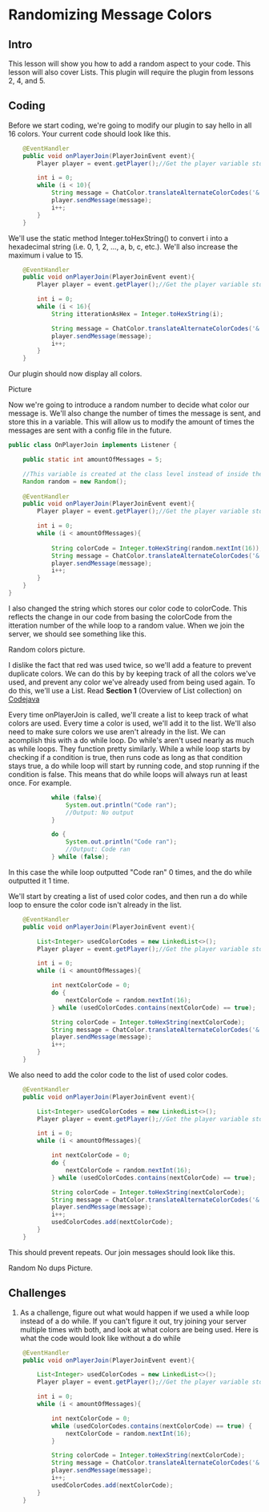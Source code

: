 # Randomizing Message Colors
## Intro
This lesson will show you how to add a random aspect to your code. This lesson will also cover Lists. This plugin will require the plugin from lessons 2, 4, and 5.

## Coding
Before we start coding, we're going to modify our plugin to say hello in all 16 colors. Your current code should look like this.
```java
    @EventHandler
    public void onPlayerJoin(PlayerJoinEvent event){
        Player player = event.getPlayer();//Get the player variable stored inside our event

        int i = 0;
        while (i < 10){
            String message = ChatColor.translateAlternateColorCodes('&',"&" + i + "Hello " + player.getName());
            player.sendMessage(message);
            i++;
        }
    }
```

We'll use the static method Integer.toHexString() to convert i into a hexadecimal string (i.e. 0, 1, 2, ..., a, b, c, etc.). We'll also increase the maximum i value to 15.

```java
    @EventHandler
    public void onPlayerJoin(PlayerJoinEvent event){
        Player player = event.getPlayer();//Get the player variable stored inside our event

        int i = 0;
        while (i < 16){
            String itterationAsHex = Integer.toHexString(i);

            String message = ChatColor.translateAlternateColorCodes('&',"&" + itterationAsHex + "Hello " + player.getName());
            player.sendMessage(message);
            i++;
        }
    }
```

Our plugin should now display all colors.

Picture

Now we're going to introduce a random number to decide what color our message is. We'll also change the number of times the message is sent, and store this in a variable. This will allow us to modify the amount of times the messages are sent with a config file in the future.

```java
public class OnPlayerJoin implements Listener {

    public static int amountOfMessages = 5;

    //This variable is created at the class level instead of inside the method because we don't need to make a new random every time a player joins.
    Random random = new Random(); 
    
    @EventHandler
    public void onPlayerJoin(PlayerJoinEvent event){
        Player player = event.getPlayer();//Get the player variable stored inside our event

        int i = 0;
        while (i < amountOfMessages){
            
            String colorCode = Integer.toHexString(random.nextInt(16));
            String message = ChatColor.translateAlternateColorCodes('&',"&" + colorCode + "Hello " + player.getName());
            player.sendMessage(message);
            i++;
        }
    }
}
```

I also changed the string which stores our color code to colorCode. This reflects the change in our code from basing the colorCode from the itteration number of the while loop to a random value.
When we join the server, we should see something like this.

Random colors picture.

I dislike the fact that red was used twice, so we'll add a feature to prevent duplicate colors. We can do this by by keeping track of all the colors we've used, and prevent any color we've already used from being used again.
To do this, we'll use a List. Read **Section 1** (Overview of List collection) on [Codejava](https://www.codejava.net/java-core/collections/java-list-collection-tutorial-and-examples)

Every time onPlayerJoin is called, we'll create a list to keep track of what colors are used. Every time a color is used, we'll add it to the list. We'll also need to make sure colors we use aren't already in the list. We can acomplish this with a do while loop. Do while's aren't used nearly as much as while loops. They function pretty similarly. While a while loop starts by checking if a condition is true, then runs code as long as that condition stays true, a do while loop will start by running code, and stop running if the condition is false. This means that do while loops will always run at least once. For example.

```java
            while (false){
                System.out.println("Code ran");
                //Output: No output
            }

            do {
                System.out.println("Code ran");
                //Output: Code ran
            } while (false);
```

In this case the while loop outputted "Code ran" 0 times, and the do while outputted it 1 time.

We'll start by creating a list of used color codes, and then run a do while loop to ensure the color code isn't already in the list.

```java
    @EventHandler
    public void onPlayerJoin(PlayerJoinEvent event){

        List<Integer> usedColorCodes = new LinkedList<>();
        Player player = event.getPlayer();//Get the player variable stored inside our event

        int i = 0;
        while (i < amountOfMessages){

            int nextColorCode = 0;
            do {
                nextColorCode = random.nextInt(16);
            } while (usedColorCodes.contains(nextColorCode) == true);

            String colorCode = Integer.toHexString(nextColorCode);
            String message = ChatColor.translateAlternateColorCodes('&',"&" + colorCode + "Hello " + player.getName());
            player.sendMessage(message);
            i++;
        }
    }
```

We also need to add the color code to the list of used color codes.

```java
    @EventHandler
    public void onPlayerJoin(PlayerJoinEvent event){

        List<Integer> usedColorCodes = new LinkedList<>();
        Player player = event.getPlayer();//Get the player variable stored inside our event

        int i = 0;
        while (i < amountOfMessages){

            int nextColorCode = 0;
            do {
                nextColorCode = random.nextInt(16);
            } while (usedColorCodes.contains(nextColorCode) == true);

            String colorCode = Integer.toHexString(nextColorCode);
            String message = ChatColor.translateAlternateColorCodes('&',"&" + colorCode + "Hello " + player.getName());
            player.sendMessage(message);
            i++;
            usedColorCodes.add(nextColorCode);
        }
    }
```

This should prevent repeats. Our join messages should look like this.

Random No dups Picture.

## Challenges

1. As a challenge, figure out what would happen if we used a while loop instead of a do while. If you can't figure it out, try joining your server multiple times with both, and look at what colors are being used. Here is what the code would look like without a do while

```java
    @EventHandler
    public void onPlayerJoin(PlayerJoinEvent event){

        List<Integer> usedColorCodes = new LinkedList<>();
        Player player = event.getPlayer();//Get the player variable stored inside our event

        int i = 0;
        while (i < amountOfMessages){

            int nextColorCode = 0;
            while (usedColorCodes.contains(nextColorCode) == true) {
                nextColorCode = random.nextInt(16);
            }

            String colorCode = Integer.toHexString(nextColorCode);
            String message = ChatColor.translateAlternateColorCodes('&',"&" + colorCode + "Hello " + player.getName());
            player.sendMessage(message);
            i++;
            usedColorCodes.add(nextColorCode);
        }
    }
```

